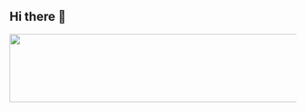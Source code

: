 ## Hi there 👋

<!--
**emnry/emnry** is a ✨ _special_ ✨ repository because its `README.md` (this file) appears on your GitHub profile.

Here are some ideas to get you started:

- 🔭 I’m currently working on ...
- 🌱 I’m currently learning ...
- 👯 I’m looking to collaborate on ...
- 🤔 I’m looking for help with ...
- 💬 Ask me about ...
- 📫 How to reach me: ...
- 😄 Pronouns: ...
- ⚡ Fun fact: ...
-->


<a href="https://www.gitanimals.org/en_US?utm_medium=image&utm_source=emnry&utm_content=line">
  <img
    src="https://render.gitanimals.org/lines/emnry?pet-id=691951957345299203"
    width="600"
    height="120"
  />
</a>
  
</a>
  
